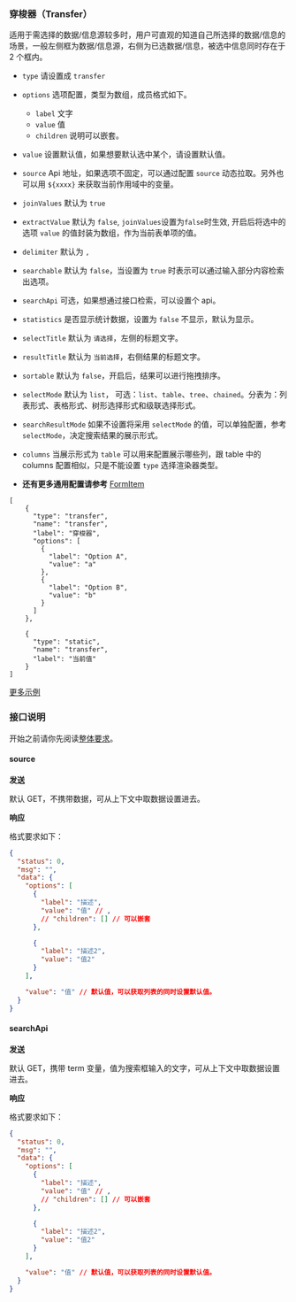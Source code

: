 ### 穿梭器（Transfer）

适用于需选择的数据/信息源较多时，用户可直观的知道自己所选择的数据/信息的场景，一般左侧框为数据/信息源，右侧为已选数据/信息，被选中信息同时存在于 2 个框内。

- `type` 请设置成 `transfer`
- `options` 选项配置，类型为数组，成员格式如下。
  - `label` 文字
  - `value` 值
  - `children` 说明可以嵌套。
- `value` 设置默认值，如果想要默认选中某个，请设置默认值。
- `source` Api 地址，如果选项不固定，可以通过配置 `source` 动态拉取。另外也可以用 `${xxxx}` 来获取当前作用域中的变量。
- `joinValues` 默认为 `true`
- `extractValue` 默认为 `false`, `joinValues`设置为`false`时生效, 开启后将选中的选项 `value` 的值封装为数组，作为当前表单项的值。
- `delimiter` 默认为 `,`
- `searchable` 默认为 `false`，当设置为 `true` 时表示可以通过输入部分内容检索出选项。
- `searchApi` 可选，如果想通过接口检索，可以设置个 api。
- `statistics` 是否显示统计数据，设置为 `false` 不显示，默认为显示。
- `selectTitle` 默认为 `请选择`，左侧的标题文字。
- `resultTitle` 默认为 `当前选择`，右侧结果的标题文字。
- `sortable` 默认为 `false`，开启后，结果可以进行拖拽排序。
- `selectMode` 默认为 `list`， 可选：`list`、`table`、`tree`、`chained`。分表为：列表形式、表格形式、树形选择形式和级联选择形式。
- `searchResultMode` 如果不设置将采用 `selectMode` 的值，可以单独配置，参考 `selectMode`，决定搜索结果的展示形式。
- `columns` 当展示形式为 `table` 可以用来配置展示哪些列，跟 table 中的 columns 配置相似，只是不能设置 `type` 选择渲染器类型。

- **还有更多通用配置请参考** [FormItem](./FormItem.md)

```schema:height="450" scope="form"
[
    {
      "type": "transfer",
      "name": "transfer",
      "label": "穿梭器",
      "options": [
        {
          "label": "Option A",
          "value": "a"
        },
        {
          "label": "Option B",
          "value": "b"
        }
      ]
    },

    {
      "type": "static",
      "name": "transfer",
      "label": "当前值"
    }
]
```

[更多示例](/examples/form/transfer)

### 接口说明

开始之前请你先阅读[整体要求](../api.md)。

#### source

**发送**

默认 GET，不携带数据，可从上下文中取数据设置进去。

**响应**

格式要求如下：

```json
{
  "status": 0,
  "msg": "",
  "data": {
    "options": [
      {
        "label": "描述",
        "value": "值" // ,
        // "children": [] // 可以嵌套
      },

      {
        "label": "描述2",
        "value": "值2"
      }
    ],

    "value": "值" // 默认值，可以获取列表的同时设置默认值。
  }
}
```

#### searchApi

**发送**

默认 GET，携带 term 变量，值为搜索框输入的文字，可从上下文中取数据设置进去。

**响应**

格式要求如下：

```json
{
  "status": 0,
  "msg": "",
  "data": {
    "options": [
      {
        "label": "描述",
        "value": "值" // ,
        // "children": [] // 可以嵌套
      },

      {
        "label": "描述2",
        "value": "值2"
      }
    ],

    "value": "值" // 默认值，可以获取列表的同时设置默认值。
  }
}
```
